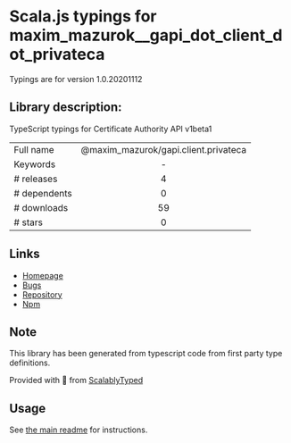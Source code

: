 
# Scala.js typings for maxim_mazurok__gapi_dot_client_dot_privateca

Typings are for version 1.0.20201112

## Library description:
TypeScript typings for Certificate Authority API v1beta1

|                    |                 |
| ------------------ | :-------------: |
| Full name          | @maxim_mazurok/gapi.client.privateca |
| Keywords           | - |
| # releases         | 4 |
| # dependents       | 0 |
| # downloads        | 59 |
| # stars            | 0 |

## Links
- [Homepage](https://github.com/Maxim-Mazurok/google-api-typings-generator#readme)
- [Bugs](https://github.com/Maxim-Mazurok/google-api-typings-generator/issues)
- [Repository](https://github.com/Maxim-Mazurok/google-api-typings-generator)
- [Npm](https://www.npmjs.com/package/%40maxim_mazurok%2Fgapi.client.privateca)
    


## Note
This library has been generated from typescript code from first party type definitions.

Provided with :purple_heart: from [ScalablyTyped](https://github.com/oyvindberg/ScalablyTyped)

## Usage
See [the main readme](../../readme.md) for instructions.


